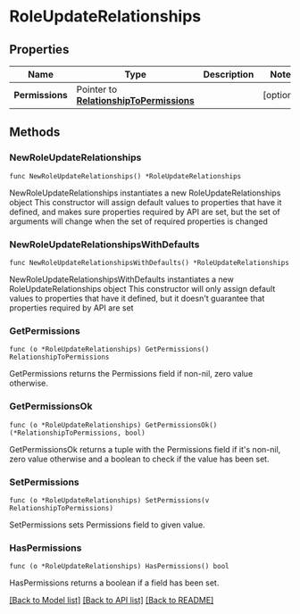 # RoleUpdateRelationships

## Properties

Name | Type | Description | Notes
------------ | ------------- | ------------- | -------------
**Permissions** | Pointer to [**RelationshipToPermissions**](RelationshipToPermissions.md) |  | [optional] 

## Methods

### NewRoleUpdateRelationships

`func NewRoleUpdateRelationships() *RoleUpdateRelationships`

NewRoleUpdateRelationships instantiates a new RoleUpdateRelationships object
This constructor will assign default values to properties that have it defined,
and makes sure properties required by API are set, but the set of arguments
will change when the set of required properties is changed

### NewRoleUpdateRelationshipsWithDefaults

`func NewRoleUpdateRelationshipsWithDefaults() *RoleUpdateRelationships`

NewRoleUpdateRelationshipsWithDefaults instantiates a new RoleUpdateRelationships object
This constructor will only assign default values to properties that have it defined,
but it doesn't guarantee that properties required by API are set

### GetPermissions

`func (o *RoleUpdateRelationships) GetPermissions() RelationshipToPermissions`

GetPermissions returns the Permissions field if non-nil, zero value otherwise.

### GetPermissionsOk

`func (o *RoleUpdateRelationships) GetPermissionsOk() (*RelationshipToPermissions, bool)`

GetPermissionsOk returns a tuple with the Permissions field if it's non-nil, zero value otherwise
and a boolean to check if the value has been set.

### SetPermissions

`func (o *RoleUpdateRelationships) SetPermissions(v RelationshipToPermissions)`

SetPermissions sets Permissions field to given value.

### HasPermissions

`func (o *RoleUpdateRelationships) HasPermissions() bool`

HasPermissions returns a boolean if a field has been set.


[[Back to Model list]](../README.md#documentation-for-models) [[Back to API list]](../README.md#documentation-for-api-endpoints) [[Back to README]](../README.md)


